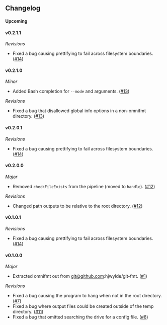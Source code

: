 ## Changelog

#### Upcoming

#### v0.2.1.1

*Revisions*

* Fixed a bug causing prettifying to fail across filesystem boundaries. ([#14](https://github.com/hjwylde/omnifmt/issues/14))

#### v0.2.1.0

*Minor*

* Added Bash completion for `--mode` and arguments. ([#13](https://github.com/hjwylde/omnifmt/issues/13))

*Revisions*

* Fixed a bug that disallowed global info options in a non-omnifmt directory. ([#13](https://github.com/hjwylde/omnifmt/issues/13))

#### v0.2.0.1

*Revisions*

* Fixed a bug causing prettifying to fail across filesystem boundaries. ([#14](https://github.com/hjwylde/omnifmt/issues/14))

#### v0.2.0.0

*Major*

* Removed `checkFileExists` from the pipeline (moved to `handle`). ([#12](https://github.com/hjwylde/omnifmt/issues/12))

*Revisions*

* Changed path outputs to be relative to the root directory. ([#12](https://github.com/hjwylde/omnifmt/issues/12))

#### v0.1.0.1

*Revisions*

* Fixed a bug causing prettifying to fail across filesystem boundaries. ([#14](https://github.com/hjwylde/omnifmt/issues/14))

#### v0.1.0.0

*Major*

* Extracted omnifmt out from git@github.com:hjwylde/git-fmt. ([#1](https://github.com/hjwylde/omnifmt/issues/1))

*Revisions*

* Fixed a bug causing the program to hang when not in the root directory. ([#7](https://github.com/hjwylde/omnifmt/issues/7))
* Fixed a bug where output files could be created outside of the temp directory. ([#11](https://github.com/hjwylde/omnifmt/issues/11))
* Fixed a bug that omitted searching the drive for a config file. ([#8](https://github.com/hjwylde/omnifmt/issues/8))

